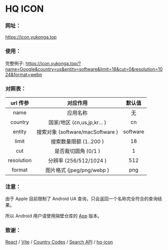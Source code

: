 # HQ ICON

### 网址：
https://icon.yukonga.top

### 使用：
完整例子: https://icon.yukonga.top/?name=Google&country=us&entity=software&limit=18&cut=0&resolution=1024&format=webp

### 对照表：
|  url 传参  |             对应作用             |  默认值  |
| :--------: | :------------------------------: | :------: |
|    name    |             应用名称             |    无    |
|  country   |   国家/地区 (cn,us,jp,kr... )    |    cn    |
|   entity   | 搜索对象 (software/macSoftware ) | software |
|   limit    |      搜索数量限额 (1..200 )      |    18    |
|    cut     |       是否裁切圆角 (0/1 )        |    1     |
| resolution |      分辨率 (256/512/1024 )      |   512    |
|   format   |     图片格式 (jpeg/png/webp )     |   png    |

### 注意：
由于 Apple 目前限制了 Android UA 查询，只会返回一个名称完全符合的查询结果。

所以 Android 用户请使用隔壁仓库的 [App](https://github.com/YuKongA/HQ-ICON_Compose/releases) 版本。

### 致谢：
[React](https://react.dev/) / 
[Vite](https://vitejs.dev/) / 
[Country Codes](https://en.wikipedia.org/wiki/Country_code) / 
[Search API](https://performance-partners.apple.com/search-api) / 
[hq-icon](https://github.com/f48vj/hq-icon)
